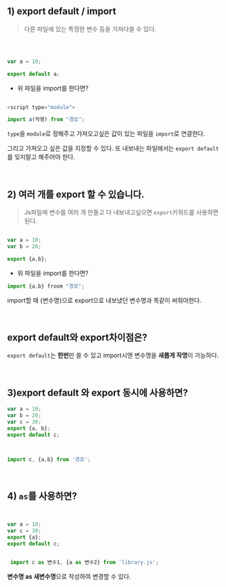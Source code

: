 


## 1) export default / import 

> 다른 파일에 있는 특정한 변수 등을 가져다쓸 수 있다.

<br>

```js

var a = 10; 

export default a;

```


- 위 파일을 import를 한다면?

```js

<script type="module">

import a(작명) from "경로";


```


`type`을 `module`로 정해주고 가져오고싶은 값이 있는 파일을 `import`로 연결한다. 

그리고 가져오고 싶은 값을 지정할 수 있다. 또 내보내는 파일에서는 `export default`를 잊지말고 해주어야 한다. 


<br>

## 2) 여러 개를 export 할 수 있습니다.

> Js파일에 변수를 여러 개 만들고 다 내보내고싶으면 `export`키워드를 사용하면 된다.

```js

var a = 10;
var b = 20;

export {a,b};
```

- 위 파일을 import를 한다면?

```js
import {a,b} froom "경로";
```

import할 때 {변수명}으로 export으로 내보냈던 변수명과 똑같이 써줘야한다.

<br>

## export default와 export차이점은?

`export default`는 **한번**만 쓸 수 있고  import시엔 변수명을 **새롭게 작명**이 가능하다. 


<br>


## 3)export default 와 export 동시에 사용하면? 

```js
var a = 10;
var b = 20;
var c = 30;
export {a, b};
export default c;
```

```js


import c, {a,b} from '경로';
```


<br>

##  4) `as`를 사용하면?

```js


var a = 10;
var c = 30;
export {a};
export default c;

```

```js

 import c as 변수1, {a as 변수2} from 'library.js';
```

**변수명 as 새변수명**으로 작성하여 변경할 수 있다. 



